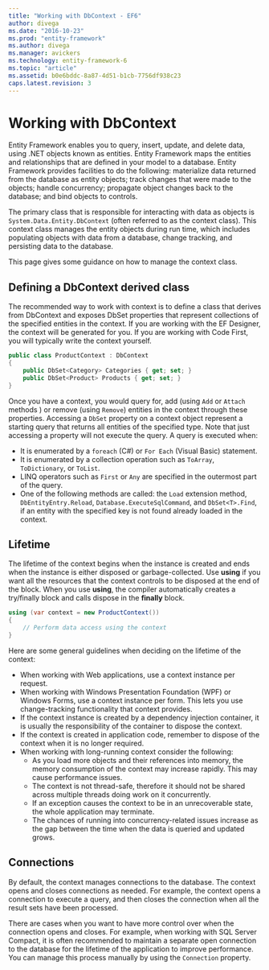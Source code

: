 ```yaml
---
title: "Working with DbContext - EF6"
author: divega
ms.date: "2016-10-23"
ms.prod: "entity-framework"
ms.author: divega
ms.manager: avickers
ms.technology: entity-framework-6
ms.topic: "article"
ms.assetid: b0e6bddc-8a87-4d51-b1cb-7756df938c23
caps.latest.revision: 3
---
```

# Working with DbContext
Entity Framework enables you to query, insert, update, and delete data, using .NET objects known as entities. Entity Framework maps the entities and relationships that are defined in your model to a database. Entity Framework provides facilities to do the following: materialize data returned from the database as entity objects; track changes that were made to the objects; handle concurrency; propagate object changes back to the database; and bind objects to controls.

The primary class that is responsible for interacting with data as objects is `System.Data.Entity.DbContext` (often referred to as the context class). This context class manages the entity objects during run time, which includes populating objects with data from a database, change tracking, and persisting data to the database.  

This page gives some guidance on how to manage the context class.  

## Defining a DbContext derived class  

The recommended way to work with context is to define a class that derives from DbContext and exposes DbSet properties that represent collections of the specified entities in the context. If you are working with the EF Designer, the context will be generated for you. If you are working with Code First, you will typically write the context yourself.  

``` csharp
public class ProductContext : DbContext
{
    public DbSet<Category> Categories { get; set; }
    public DbSet<Product> Products { get; set; }
}
```  

Once you have a context, you would query for, add (using `Add` or `Attach` methods ) or remove (using `Remove`) entities in the context through these properties. Accessing a `DbSet` property on a context object represent a starting query that returns all entities of the specified type. Note that just accessing a property will not execute the query. A query is executed when:  

- It is enumerated by a `foreach` (C#) or `For Each` (Visual Basic) statement.  
- It is enumerated by a collection operation such as `ToArray`, `ToDictionary`, or `ToList`.  
- LINQ operators such as `First` or `Any` are specified in the outermost part of the query.  
- One of the following methods are called: the `Load` extension method, `DbEntityEntry.Reload`,  `Database.ExecuteSqlCommand`, and `DbSet<T>.Find`, if an entity with the specified key is not found already loaded in the context.  

## Lifetime  

The lifetime of the context begins when the instance is created and ends when the instance is either disposed or garbage-collected. Use **using** if you want all the resources that the context controls to be disposed at the end of the block. When you use **using**, the compiler automatically creates a try/finally block and calls dispose in the **finally** block.  

``` csharp
using (var context = new ProductContext())
{     
    // Perform data access using the context
}
```  

Here are some general guidelines when deciding on the lifetime of the context:  

- When working with Web applications, use a context instance per request.  
- When working with Windows Presentation Foundation (WPF) or Windows Forms, use a context instance per form. This lets you use change-tracking functionality that context provides.  
- If the context instance is created by a dependency injection container, it is usually the responsibility of the container to dispose the context.
- If the context is created in application code, remember to dispose of the context when it is no longer required.  
- When working with long-running context consider the following:  
    - As you load more objects and their references into memory, the memory consumption of the context may increase rapidly. This may cause performance issues.  
    - The context is not thread-safe, therefore it should not be shared across multiple threads doing work on it concurrently.
    - If an exception causes the context to be in an unrecoverable state, the whole application may terminate.  
    - The chances of running into concurrency-related issues increase as the gap between the time when the data is queried and updated grows.  

## Connections  

By default, the context manages connections to the database. The context opens and closes connections as needed. For example, the context opens a connection to execute a query, and then closes the connection when all the result sets have been processed.  

There are cases when you want to have more control over when the connection opens and closes. For example, when working with SQL Server Compact, it is often recommended to maintain a separate open connection to the database for the lifetime of the application to improve performance. You can manage this process manually by using the `Connection` property.  

